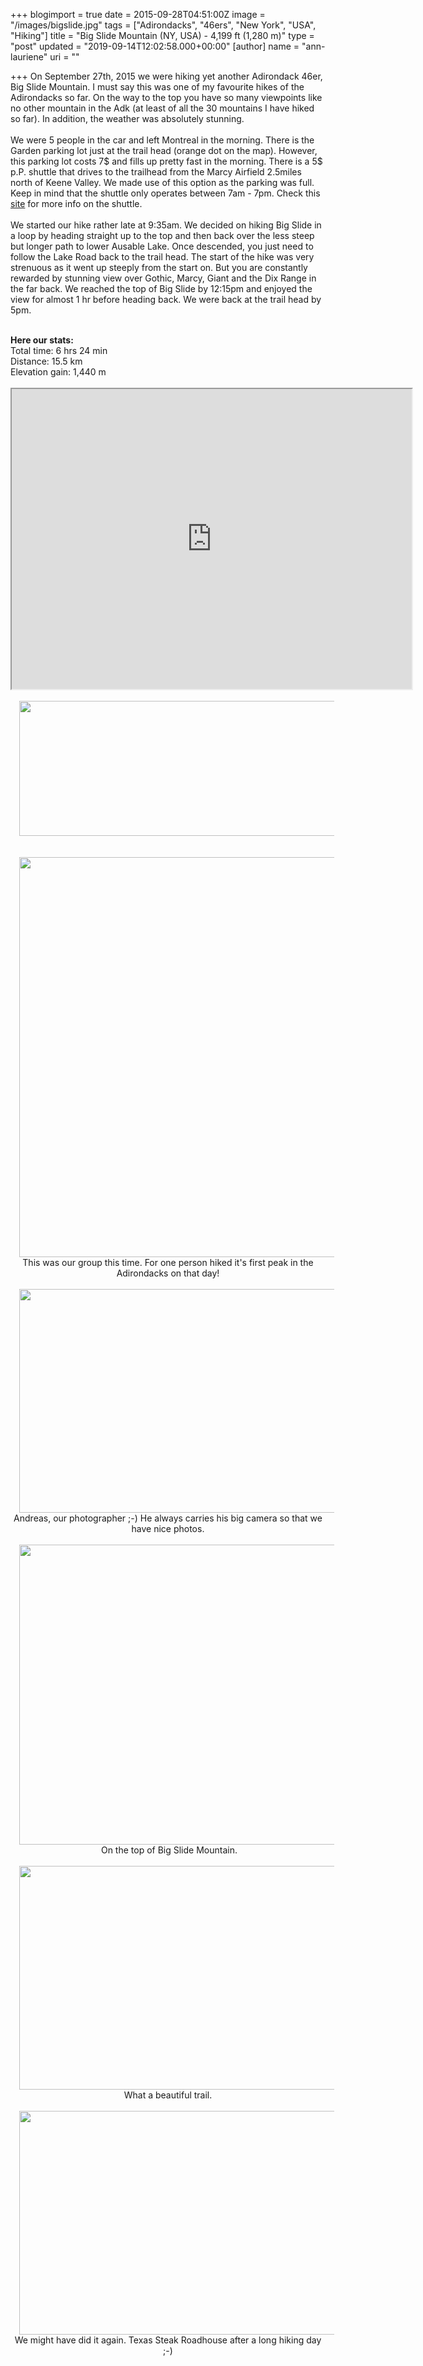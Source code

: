 +++
blogimport = true
date = 2015-09-28T04:51:00Z
image = "/images/bigslide.jpg"
tags = ["Adirondacks", "46ers", "New York", "USA", "Hiking"]
title = "Big Slide Mountain (NY, USA) - 4,199 ft (1,280 m)"
type = "post"
updated = "2019-09-14T12:02:58.000+00:00"
[author]
name = "ann-lauriene"
uri = ""

+++
On September 27th, 2015 we were hiking yet another Adirondack 46er, Big Slide Mountain. I must say this was one of my favourite hikes of the Adirondacks so far. On the way to the top you have so many viewpoints like no other mountain in the Adk (at least of all the 30 mountains I have hiked so far). In addition, the weather was absolutely stunning.<br /><br />We were 5 people in the car and left Montreal in the morning. There is the Garden parking lot just at the trail head (orange dot on the map). However, this parking lot costs 7$ and fills up pretty fast in the morning. There is a 5$ p.P. shuttle that drives to the trailhead from the Marcy Airfield 2.5miles north of Keene Valley. We made use of this option as the parking was full. Keep in mind that the shuttle only operates between 7am - 7pm. Check this <a href="http://www.adk.org/page.php?pname=trailhead-parking" target="_blank">site</a> for more info on the shuttle.<br /><br />We started our hike rather late at 9:35am. We decided on hiking Big Slide in a loop by heading straight up to the top and then back over the less steep but longer path to lower Ausable Lake. Once descended, you just need to follow the Lake Road back to the trail head. The start of the hike was very strenuous as it went up steeply from the start on. But you are constantly rewarded by stunning view over Gothic, Marcy, Giant and the Dix Range in the far back. We reached the top of Big Slide by 12:15pm and enjoyed the view for almost 1 hr before heading back. We were back at the trail head by 5pm.<br /><br /><div style="text-align: left;"><b>Here our stats: </b></div><div style="text-align: left;">Total time: 6 hrs 24 min</div><div style="text-align: left;">Distance: 15.5 km</div><div style="text-align: left;">Elevation gain: 1,440 m</div><br /><div style="text-align: center;"><iframe height="480" src="https://www.google.com/maps/d/u/0/embed?mid=z9AtqvgI4o0E.kwarAJcLyvPU" width="640"></iframe></div><div style="text-align: center;"><br /></div><div class="separator" style="clear: both; text-align: center;"><a href="http://1.bp.blogspot.com/-r69cNpYsq3E/VqGmjORwjuI/AAAAAAAAcWo/pO1D7miqJnU/s1600/Screen%2BShot%2B2016-01-21%2Bat%2B10.48.03%2BPM.png" imageanchor="1" style="margin-left: 1em; margin-right: 1em;"><img border="0" height="216" src="https://1.bp.blogspot.com/-r69cNpYsq3E/VqGmjORwjuI/AAAAAAAAcWo/pO1D7miqJnU/s640/Screen%2BShot%2B2016-01-21%2Bat%2B10.48.03%2BPM.png" width="640" /></a></div><div class="separator" style="clear: both; text-align: center;"><br /></div><div class="separator" style="clear: both; text-align: center;"><br /></div><div class="separator" style="clear: both; text-align: center;"><a href="http://1.bp.blogspot.com/--Q-qaxMcg6Q/VqGmuGSCsXI/AAAAAAAAcWw/jkT6Mus8H4s/s1600/11999771_10100158567208055_8162837332643282110_o.jpg" imageanchor="1" style="margin-left: 1em; margin-right: 1em;"><img border="0" height="640" src="https://1.bp.blogspot.com/--Q-qaxMcg6Q/VqGmuGSCsXI/AAAAAAAAcWw/jkT6Mus8H4s/s640/11999771_10100158567208055_8162837332643282110_o.jpg" width="640" /></a></div><div class="separator" style="clear: both; text-align: center;">This was our group this time. For one person hiked it's first peak in the Adirondacks on that day!</div><br /><div class="separator" style="clear: both; text-align: center;"><a href="http://4.bp.blogspot.com/-XpO2C9Dr8_o/VqGmuQxMpGI/AAAAAAAAcW0/lO-67GHI2sc/s1600/20150927_113632.jpg" imageanchor="1" style="margin-left: 1em; margin-right: 1em;"><img border="0" height="358" src="https://4.bp.blogspot.com/-XpO2C9Dr8_o/VqGmuQxMpGI/AAAAAAAAcW0/lO-67GHI2sc/s640/20150927_113632.jpg" width="640" /></a></div><div class="separator" style="clear: both; text-align: center;">Andreas, our photographer ;-) He always carries his big camera so that we have nice photos.</div><br /><div class="separator" style="clear: both; text-align: center;"><a href="http://3.bp.blogspot.com/-3OWsgA49Pbk/VqGmuVyRP4I/AAAAAAAAcW4/sjXyRpdirLs/s1600/20150927_122527.jpg" imageanchor="1" style="margin-left: 1em; margin-right: 1em;"><img border="0" height="480" src="https://3.bp.blogspot.com/-3OWsgA49Pbk/VqGmuVyRP4I/AAAAAAAAcW4/sjXyRpdirLs/s640/20150927_122527.jpg" width="640" /></a></div><div style="text-align: center;"> On the top of Big Slide Mountain.</div><div style="text-align: center;"><br /></div><div class="separator" style="clear: both; text-align: center;"><a href="http://4.bp.blogspot.com/-7upveqktrQw/VqGmu8XwhVI/AAAAAAAAcW8/xqaitT9oJgE/s1600/20150927_152501.jpg" imageanchor="1" style="margin-left: 1em; margin-right: 1em;"><img border="0" height="358" src="https://4.bp.blogspot.com/-7upveqktrQw/VqGmu8XwhVI/AAAAAAAAcW8/xqaitT9oJgE/s640/20150927_152501.jpg" width="640" /></a></div><div style="text-align: center;"> What a beautiful trail. </div><div style="text-align: center;"><br /></div><div class="separator" style="clear: both; text-align: center;"><a href="http://3.bp.blogspot.com/-C_qDHYhW4sg/VqGmux9xK0I/AAAAAAAAcXE/2kc2F96N2bg/s1600/20150927_190045.jpg" imageanchor="1" style="margin-left: 1em; margin-right: 1em;"><img border="0" height="358" src="https://3.bp.blogspot.com/-C_qDHYhW4sg/VqGmux9xK0I/AAAAAAAAcXE/2kc2F96N2bg/s640/20150927_190045.jpg" width="640" /></a></div><div class="separator" style="clear: both; text-align: center;">We might have did it again. Texas Steak Roadhouse after a long hiking day ;-)</div><div style="text-align: center;"><br /></div>